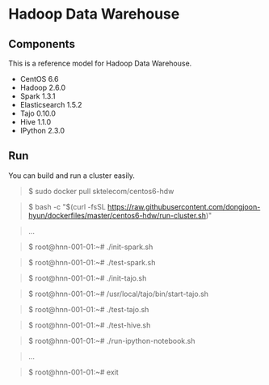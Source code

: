 Hadoop Data Warehouse
====================

Components
----------
This is a reference model for Hadoop Data Warehouse.

* CentOS 6.6
* Hadoop 2.6.0
* Spark 1.3.1
* Elasticsearch 1.5.2
* Tajo 0.10.0
* Hive 1.1.0
* IPython 2.3.0

Run
---
You can build and run a cluster easily.

> $ sudo docker pull sktelecom/centos6-hdw

> $ bash -c "$(curl -fsSL https://raw.githubusercontent.com/dongjoon-hyun/dockerfiles/master/centos6-hdw/run-cluster.sh)"

> ...

> $ root@hnn-001-01:~# ./init-spark.sh 

> $ root@hnn-001-01:~# ./test-spark.sh 

> $ root@hnn-001-01:~# ./init-tajo.sh 

> $ root@hnn-001-01:~# /usr/local/tajo/bin/start-tajo.sh

> $ root@hnn-001-01:~# ./test-tajo.sh 

> $ root@hnn-001-01:~# ./test-hive.sh 

> $ root@hnn-001-01:~# ./run-ipython-notebook.sh

> ...

> $ root@hnn-001-01:~# exit
